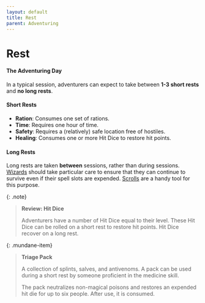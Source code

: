 ```yaml
---
layout: default
title: Rest
parent: Adventuring
---
```



# Rest

#### The Adventuring Day

In a typical session, adventurers can expect to take between **1-3 short rests** and **no long rests**. 

#### Short Rests 

* **Ration**: Consumes one set of rations.
* **Time**: Requires one hour of time.
* **Safety**: Requires a (relatively) safe location free of hostiles.
* **Healing**: Consumes one or more Hit Dice to restore hit points.


#### Long Rests 

Long rests are taken **between** sessions, rather than during sessions. [Wizards](../character_creation/class/wizard) should take particular care to ensure that they can continue to survive even if their spell slots are expended. [Scrolls](../gear/scrolls) are a handy tool for this purpose.

{: .note}
> **Review: Hit Dice**
>
> Adventurers have a number of Hit Dice equal to their level. These Hit Dice can be rolled on a short rest to restore hit points. Hit Dice recover on a long rest.

{: .mundane-item}
> **Triage Pack**
>
> A collection of splints, salves, and antivenoms. A pack can be used during a short rest by someone proficient in the medicine skill.
> 
> The pack neutralizes non-magical poisons and restores an expended hit die for up to six people. After use, it is consumed.
